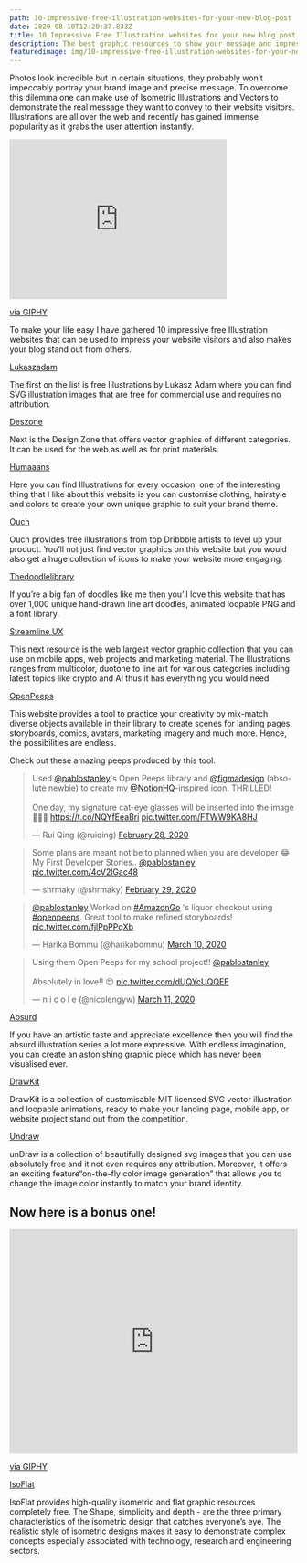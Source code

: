 ```yaml
---
path: 10-impressive-free-illustration-websites-for-your-new-blog-post
date: 2020-08-10T12:20:37.833Z
title: 10 Impressive Free Illustration websites for your new blog post
description: The best graphic resources to show your message and impress your audience.
featuredimage: img/10-impressive-free-illustration-websites-for-your-new-blog-post.png
---
```

<!--StartFragment-->

Photos look incredible but in certain situations, they probably won’t impeccably portray your brand image and precise message. To overcome this dilemma one can make use of Isometric Illustrations and Vectors to demonstrate the real message they want to convey to their website visitors. Illustrations are all over the web and recently has gained immense popularity as it grabs the user attention instantly.

<iframe src="https://giphy.com/embed/3otPoAAdbeJA97NPJ6" width="380" height="280" frameBorder="0" class="giphy-embed" allowFullScreen></iframe><p><a href="https://giphy.com/gifs/filmeditor-the-legend-of-sleepy-hollow-3otPoAAdbeJA97NPJ6">via GIPHY</a></p>

To make your life easy I have gathered 10 impressive free Illustration websites that can be used to impress your website visitors and also makes your blog stand out from others.

[Lukaszadam](https://lukaszadam.com/illustrations)

The first on the list is free Illustrations by Lukasz Adam where you can find SVG illustration images that are free for commercial use and requires no attribution.

[Deszone](https://deszone.net/category/all-graphics/)

Next is the Design Zone that offers vector graphics of different categories. It can be used for the web as well as for print materials.

[Humaaans](https://www.humaaans.com/)

Here you can find Illustrations for every occasion, one of the interesting thing that I like about this website is you can customise clothing, hairstyle and colors to create your own unique graphic to suit your brand theme.

[Ouch](https://icons8.com/illustrations/styles)

Ouch provides free illustrations from top Dribbble artists to level up your product. You’ll not just find vector graphics on this website but you would also get a huge collection of icons to make your website more engaging.

[Thedoodlelibrary](https://www.thedoodlelibrary.com/)

If you’re a big fan of doodles like me then you’ll love this website that has over 1,000 unique hand-drawn line art doodles, animated loopable PNG and a font library.

[Streamline UX](https://www.streamlineicons.com/ux/)

This next resource is the web largest vector graphic collection that you can use on mobile apps, web projects and marketing material. The Illustrations ranges from multicolor, duotone to line art for various categories including latest topics like crypto and AI thus it has everything you would need.

[OpenPeeps](https://www.openpeeps.com/)

This website provides a tool to practice your creativity by mix-match diverse objects available in their library to create scenes for landing pages, storyboards, comics, avatars, marketing imagery and much more. Hence, the possibilities are endless.

Check out these amazing peeps produced by this tool.

<blockquote class="twitter-tweet"><p lang="en" dir="ltr">Used <a href="https://twitter.com/pablostanley?ref_src=twsrc%5Etfw">@pablostanley</a>&#39;s Open Peeps library and <a href="https://twitter.com/figmadesign?ref_src=twsrc%5Etfw">@figmadesign</a> (absolute newbie) to create my <a href="https://twitter.com/NotionHQ?ref_src=twsrc%5Etfw">@NotionHQ</a>-inspired icon. THRILLED!<br /><br />One day, my signature cat-eye glasses will be inserted into the image💜🧡💚 <a href="https://t.co/NQYfEeaBri">https://t.co/NQYfEeaBri</a> <a href="https://t.co/FTWW9KA8HJ">pic.twitter.com/FTWW9KA8HJ</a></p>&mdash; Rui Qing (@ruiqing) <a href="https://twitter.com/ruiqing/status/1233236776573001728?ref_src=twsrc%5Etfw">February 28, 2020</a></blockquote> <script async src="https://platform.twitter.com/widgets.js" charset="utf-8"></script>

<blockquote class="twitter-tweet"><p lang="en" dir="ltr">Some plans are meant not be to planned when you are developer 😂<br />My First Developer Stories.. <a href="https://twitter.com/pablostanley?ref_src=twsrc%5Etfw">@pablostanley</a> <a href="https://t.co/4cV2lGac48">pic.twitter.com/4cV2lGac48</a></p>&mdash; shrmaky (@shrmaky) <a href="https://twitter.com/shrmaky/status/1233650428857982981?ref_src=twsrc%5Etfw">February 29, 2020</a></blockquote> <script async src="https://platform.twitter.com/widgets.js" charset="utf-8"></script>

<blockquote class="twitter-tweet"><p lang="en" dir="ltr"><a href="https://twitter.com/pablostanley?ref_src=twsrc%5Etfw">@pablostanley</a> Worked on <a href="https://twitter.com/hashtag/AmazonGo?src=hash&amp;ref_src=twsrc%5Etfw">#AmazonGo</a> &#39;s liquor checkout using <a href="https://twitter.com/hashtag/openpeeps?src=hash&amp;ref_src=twsrc%5Etfw">#openpeeps</a>. Great tool to make refined storyboards! <a href="https://t.co/fjlPpPPqXb">pic.twitter.com/fjlPpPPqXb</a></p>&mdash; Harika Bommu (@harikabommu) <a href="https://twitter.com/harikabommu/status/1237408254398955522?ref_src=twsrc%5Etfw">March 10, 2020</a></blockquote> <script async src="https://platform.twitter.com/widgets.js" charset="utf-8"></script>

<blockquote class="twitter-tweet"><p lang="en" dir="ltr">Using them Open Peeps for my school project!! <a href="https://twitter.com/pablostanley?ref_src=twsrc%5Etfw">@pablostanley</a> <br /><br />Absolutely in love!! 😍 <a href="https://t.co/dUQYcUQQEF">pic.twitter.com/dUQYcUQQEF</a></p>&mdash; n i c o l e (@nicolengyw) <a href="https://twitter.com/nicolengyw/status/1237798617219502081?ref_src=twsrc%5Etfw">March 11, 2020</a></blockquote> <script async src="https://platform.twitter.com/widgets.js" charset="utf-8"></script>

[Absurd](https://absurd.design/)

If you have an artistic taste and appreciate excellence then you will find the absurd illustration series a lot more expressive. With endless imagination, you can create an astonishing graphic piece which has never been visualised ever.

[DrawKit](https://www.drawkit.io/)

DrawKit is a collection of customisable MIT licensed SVG vector illustration and loopable animations, ready to make your landing page, mobile app, or website project stand out from the competition.

[Undraw](https://undraw.co/)

unDraw is a collection of beautifully designed svg images that you can use absolutely free and it not even requires any attribution. Moreover, it offers an exciting feature“on-the-fly color image generation” that allows you to change the image color instantly to match your brand identity.

## Now here is a bonus one!

<div style="width:100%;height:0;padding-bottom:78%;position:relative;"><iframe src="https://giphy.com/embed/rhfxbPtm4m5uo" width="100%" height="100%" style="position:absolute" frameBorder="0" class="giphy-embed" allowFullScreen></iframe></div><p><a href="https://giphy.com/gifs/win-rhfxbPtm4m5uo">via GIPHY</a></p>

[IsoFlat](https://isoflat.com/)

IsoFlat provides high-quality isometric and flat graphic resources completely free. The Shape, simplicity and depth - are the three primary characteristics of the isometric design that catches everyone’s eye. The realistic style of isometric designs makes it easy to demonstrate complex concepts especially associated with technology, research and engineering sectors.

<!--EndFragment-->